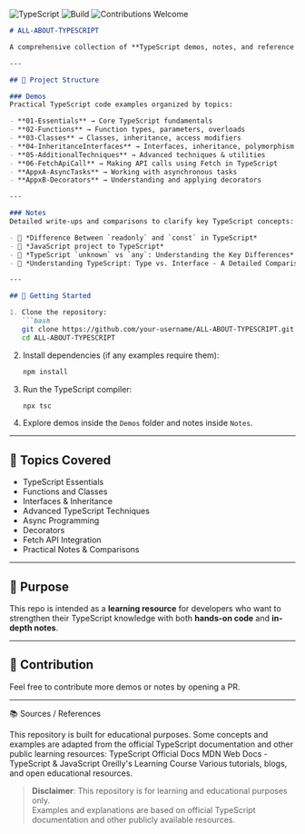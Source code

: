 

![TypeScript](https://img.shields.io/badge/TypeScript-5.x-blue?logo=typescript)
![Build](https://img.shields.io/badge/build-passing-brightgreen)
![Contributions Welcome](https://img.shields.io/badge/contributions-welcome-orange.svg)


````markdown
# ALL-ABOUT-TYPESCRIPT

A comprehensive collection of **TypeScript demos, notes, and reference materials** to master TypeScript concepts step by step.  

---

## 📂 Project Structure

### Demos
Practical TypeScript code examples organized by topics:

- **01-Essentials** → Core TypeScript fundamentals  
- **02-Functions** → Function types, parameters, overloads  
- **03-Classes** → Classes, inheritance, access modifiers  
- **04-InheritanceInterfaces** → Interfaces, inheritance, polymorphism  
- **05-AdditionalTechniques** → Advanced techniques & utilities  
- **06-FetchApiCall** → Making API calls using Fetch in TypeScript  
- **AppxA-AsyncTasks** → Working with asynchronous tasks  
- **AppxB-Decorators** → Understanding and applying decorators  

---

### Notes
Detailed write-ups and comparisons to clarify key TypeScript concepts:

- 📘 *Difference Between `readonly` and `const` in TypeScript*  
- 📘 *JavaScript project to TypeScript*  
- 📘 *TypeScript `unknown` vs `any`: Understanding the Key Differences*  
- 📘 *Understanding TypeScript: Type vs. Interface - A Detailed Comparison*  

---

## 🚀 Getting Started

1. Clone the repository:
   ```bash
   git clone https://github.com/your-username/ALL-ABOUT-TYPESCRIPT.git
   cd ALL-ABOUT-TYPESCRIPT
````

2. Install dependencies (if any examples require them):

   ```bash
   npm install
   ```

3. Run the TypeScript compiler:

   ```bash
   npx tsc
   ```

4. Explore demos inside the `Demos` folder and notes inside `Notes`.

---

## 📖 Topics Covered

* TypeScript Essentials
* Functions and Classes
* Interfaces & Inheritance
* Advanced TypeScript Techniques
* Async Programming
* Decorators
* Fetch API Integration
* Practical Notes & Comparisons

---

## 🎯 Purpose

This repo is intended as a **learning resource** for developers who want to strengthen their TypeScript knowledge with both **hands-on code** and **in-depth notes**.

---

## 🤝 Contribution

Feel free to contribute more demos or notes by opening a PR.

---

📚 Sources / References

This repository is built for educational purposes.
Some concepts and examples are adapted from the official TypeScript documentation and other public learning resources:
TypeScript Official Docs
MDN Web Docs - TypeScript & JavaScript
Oreilly's Learning Course
Various tutorials, blogs, and open educational resources.

> **Disclaimer**: This repository is for learning and educational purposes only.  
> Examples and explanations are based on official TypeScript documentation and other publicly available resources.  

